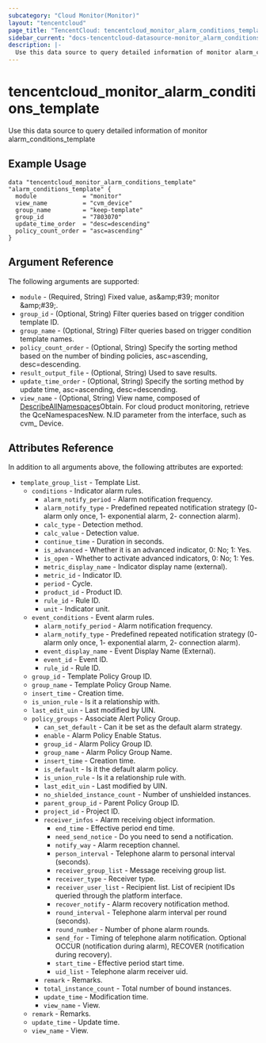 ```yaml
---
subcategory: "Cloud Monitor(Monitor)"
layout: "tencentcloud"
page_title: "TencentCloud: tencentcloud_monitor_alarm_conditions_template"
sidebar_current: "docs-tencentcloud-datasource-monitor_alarm_conditions_template"
description: |-
  Use this data source to query detailed information of monitor alarm_conditions_template
---
```


# tencentcloud_monitor_alarm_conditions_template

Use this data source to query detailed information of monitor alarm_conditions_template

## Example Usage

```hcl
data "tencentcloud_monitor_alarm_conditions_template" "alarm_conditions_template" {
  module             = "monitor"
  view_name          = "cvm_device"
  group_name         = "keep-template"
  group_id           = "7803070"
  update_time_order  = "desc=descending"
  policy_count_order = "asc=ascending"
}
```

## Argument Reference

The following arguments are supported:

* `module` - (Required, String) Fixed value, as&amp;amp;#39; monitor &amp;amp;#39;.
* `group_id` - (Optional, String) Filter queries based on trigger condition template ID.
* `group_name` - (Optional, String) Filter queries based on trigger condition template names.
* `policy_count_order` - (Optional, String) Specify the sorting method based on the number of binding policies, asc=ascending, desc=descending.
* `result_output_file` - (Optional, String) Used to save results.
* `update_time_order` - (Optional, String) Specify the sorting method by update time, asc=ascending, desc=descending.
* `view_name` - (Optional, String) View name, composed of [DescribeAllNamespaces]( https://cloud.tencent.com/document/product/248/48683 )Obtain. For cloud product monitoring, retrieve the QceNamespacesNew. N.ID parameter from the interface, such as cvm_ Device.

## Attributes Reference

In addition to all arguments above, the following attributes are exported:

* `template_group_list` - Template List.
  * `conditions` - Indicator alarm rules.
    * `alarm_notify_period` - Alarm notification frequency.
    * `alarm_notify_type` - Predefined repeated notification strategy (0- alarm only once, 1- exponential alarm, 2- connection alarm).
    * `calc_type` - Detection method.
    * `calc_value` - Detection value.
    * `continue_time` - Duration in seconds.
    * `is_advanced` - Whether it is an advanced indicator, 0: No; 1: Yes.
    * `is_open` - Whether to activate advanced indicators, 0: No; 1: Yes.
    * `metric_display_name` - Indicator display name (external).
    * `metric_id` - Indicator ID.
    * `period` - Cycle.
    * `product_id` - Product ID.
    * `rule_id` - Rule ID.
    * `unit` - Indicator unit.
  * `event_conditions` - Event alarm rules.
    * `alarm_notify_period` - Alarm notification frequency.
    * `alarm_notify_type` - Predefined repeated notification strategy (0- alarm only once, 1- exponential alarm, 2- connection alarm).
    * `event_display_name` - Event Display Name (External).
    * `event_id` - Event ID.
    * `rule_id` - Rule ID.
  * `group_id` - Template Policy Group ID.
  * `group_name` - Template Policy Group Name.
  * `insert_time` - Creation time.
  * `is_union_rule` - Is it a relationship with.
  * `last_edit_uin` - Last modified by UIN.
  * `policy_groups` - Associate Alert Policy Group.
    * `can_set_default` - Can it be set as the default alarm strategy.
    * `enable` - Alarm Policy Enable Status.
    * `group_id` - Alarm Policy Group ID.
    * `group_name` - Alarm Policy Group Name.
    * `insert_time` - Creation time.
    * `is_default` - Is it the default alarm policy.
    * `is_union_rule` - Is it a relationship rule with.
    * `last_edit_uin` - Last modified by UIN.
    * `no_shielded_instance_count` - Number of unshielded instances.
    * `parent_group_id` - Parent Policy Group ID.
    * `project_id` - Project ID.
    * `receiver_infos` - Alarm receiving object information.
      * `end_time` - Effective period end time.
      * `need_send_notice` - Do you need to send a notification.
      * `notify_way` - Alarm reception channel.
      * `person_interval` - Telephone alarm to personal interval (seconds).
      * `receiver_group_list` - Message receiving group list.
      * `receiver_type` - Receiver type.
      * `receiver_user_list` - Recipient list. List of recipient IDs queried through the platform interface.
      * `recover_notify` - Alarm recovery notification method.
      * `round_interval` - Telephone alarm interval per round (seconds).
      * `round_number` - Number of phone alarm rounds.
      * `send_for` - Timing of telephone alarm notification. Optional OCCUR (notification during alarm), RECOVER (notification during recovery).
      * `start_time` - Effective period start time.
      * `uid_list` - Telephone alarm receiver uid.
    * `remark` - Remarks.
    * `total_instance_count` - Total number of bound instances.
    * `update_time` - Modification time.
    * `view_name` - View.
  * `remark` - Remarks.
  * `update_time` - Update time.
  * `view_name` - View.



